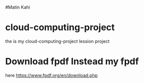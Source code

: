 #Matin Kahi

# cloud-computing-project
the is my cloud-computing-project lession project

# Download fpdf Instead my fpdf
here
https://www.fpdf.org/en/download.php
